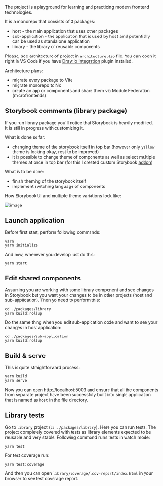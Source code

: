 The project is a playground for learning and practicing modern frontend technologies.

It is a monorepo that consists of 3 packages:

- host - the main application that uses other packages
- sub-application - the application that is used by host amd potentially can be used as standalone application
- library - the library of reusable components

Please, see architecture of project in `architecture.dio` file. You can open it right in VS Code if you have [Draw.io Integration](https://marketplace.visualstudio.com/items?itemName=hediet.vscode-drawio) plugin installed.

Architecture plans:

- migrate every package to Vite
- migrate monorepo to Nx
- create an app or components and share them via Module Federation (microfrontends)

## Storybook comments (library package)

If you run library package you'll notice that Storybook is heavily modified.\
It is still in progress with customizing it.

What is done so far:

- changing theme of the storybook itself in top bar (however only `yellow` theme is looking okay, rest to be improved)
- it is possible to change theme of components as well as select multiple themes at once in top bar (for this I created custom Storybook [addon](https://storybook.js.org/addons/storybook-addon-multiselect/))

What is to be done:

- finish theming of the storybook itself
- implement switching language of components

How Storybook UI and multiple theme variations look like:

![image](https://github.com/somewonderfulguy/microfrontends-monorepo/assets/23312484/604af243-509d-43c0-8611-4fb3bfd3d8dd)

## Launch application

Before first start, perform following commands:

```
yarn
yarn initialize
```

And now, whenever you develop just do this:

```
yarn start
```

## Edit shared components

Assuming you are working with some library component and see changes in Storybook but you want your changes to be in other projects (host and sub-application). Then yo need to perform this:

```
cd ./packages/library
yarn build:rollup
```

Do the same thing when you edit sub-appication code and want to see your changes in host application:

```
cd ./packages/sub-application
yarn build:rollup
```

## Build & serve

This is quite straightforward process:

```
yarn build
yarn serve
```

Now you can open http://localhost:5003 and ensure that all the components from separate project have been successfuly built into single application that is named as `host` in the file directory.

## Library tests

Go to `library` project (`cd ./packages/library`). Here you can run tests. The project completely covered with tests as library elements expected to be reusable and very stable.
Following command runs tests in watch mode:

```
yarn test
```

For test coverage run:

```
yarn test:coverage
```

And then you can open `library/coverage/lcov-report/index.html` in your browser to see test coverage report.
